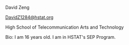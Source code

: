 David Zeng

DavidZ1284@hstat.org

High School of Telecommunication Arts and Technology

Bio: I am 16 years old. I am in HSTAT's SEP Program.